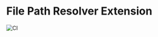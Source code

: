 File Path Resolver Extension
============================

![CI](https://github.com/phpactor/file-path-resolver-extension/workflows/CI/badge.svg)

